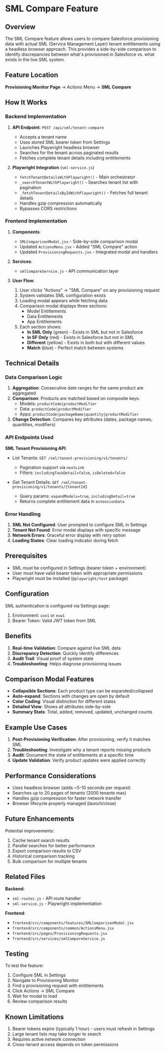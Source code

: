 # SML Compare Feature

## Overview

The SML Compare feature allows users to compare Salesforce provisioning data with actual SML (Service Management Layer) tenant entitlements using a headless browser approach. This provides a side-by-side comparison to identify discrepancies between what's provisioned in Salesforce vs. what exists in the live SML system.

## Feature Location

**Provisioning Monitor Page** → Actions Menu → **SML Compare**

## How It Works

### Backend Implementation

1. **API Endpoint**: `POST /api/sml/tenant-compare`
   - Accepts a tenant name
   - Uses stored SML bearer token from Settings
   - Launches Playwright headless browser
   - Searches for the tenant across paginated results
   - Fetches complete tenant details including entitlements

2. **Playwright Integration** (`sml-service.js`)
   - `fetchTenantDetailsWithPlaywright()` - Main orchestrator
   - `_searchTenantWithPlaywright()` - Searches tenant list with pagination
   - `_fetchTenantDetailsByIdWithPlaywright()` - Fetches full tenant details
   - Handles gzip compression automatically
   - Bypasses CORS restrictions

### Frontend Implementation

1. **Components**:
   - `SMLComparisonModal.jsx` - Side-by-side comparison modal
   - Updated `ActionsMenu.jsx` - Added "SML Compare" action
   - Updated `ProvisioningRequests.jsx` - Integrated modal and handlers

2. **Services**:
   - `smlCompareService.js` - API communication layer

3. **User Flow**:
   1. User clicks "Actions" → "SML Compare" on any provisioning request
   2. System validates SML configuration exists
   3. Loading modal appears while fetching data
   4. Comparison modal displays three sections:
      - Model Entitlements
      - Data Entitlements
      - App Entitlements
   5. Each section shows:
      - **In SML Only** (green) - Exists in SML but not in Salesforce
      - **In SF Only** (red) - Exists in Salesforce but not in SML
      - **Different** (yellow) - Exists in both but with different values
      - **Match** (blue) - Perfect match between systems

## Technical Details

### Data Comparison Logic

1. **Aggregation**: Consecutive date ranges for the same product are aggregated
2. **Comparison**: Products are matched based on composite keys:
   - Models: `productCode|productModifier`
   - Data: `productCode|productModifier`
   - Apps: `productCode|packageName|quantity|productModifier`
3. **Change Detection**: Compares key attributes (dates, package names, quantities, modifiers)

### API Endpoints Used

**SML Tenant Provisioning API**:
- List Tenants: `GET /sml/tenant-provisioning/v1/tenants/`
  - Pagination support via `nextLink`
  - Filters: `includingTaskDetail=false`, `isDeleted=false`
  
- Get Tenant Details: `GET /sml/tenant-provisioning/v1/tenants/{tenantId}`
  - Query params: `expandModels=true`, `includingDetail=true`
  - Returns complete entitlement data in `extensionData`

### Error Handling

1. **SML Not Configured**: User prompted to configure SML in Settings
2. **Tenant Not Found**: Error modal displays with specific message
3. **Network Errors**: Graceful error display with retry option
4. **Loading States**: Clear loading indicator during fetch

## Prerequisites

- SML must be configured in Settings (bearer token + environment)
- User must have valid bearer token with appropriate permissions
- Playwright must be installed (`@playwright/test` package)

## Configuration

SML authentication is configured via Settings page:
1. Environment: `use1` or `euw1`
2. Bearer Token: Valid JWT token from SML

## Benefits

1. **Real-time Validation**: Compare against live SML data
2. **Discrepancy Detection**: Quickly identify differences
3. **Audit Trail**: Visual proof of system state
4. **Troubleshooting**: Helps diagnose provisioning issues

## Comparison Modal Features

- **Collapsible Sections**: Each product type can be expanded/collapsed
- **Auto-expand**: Sections with changes are open by default
- **Color Coding**: Visual distinction for different states
- **Detailed View**: Shows all attributes side-by-side
- **Summary Stats**: Total, added, removed, updated, unchanged counts

## Example Use Cases

1. **Post-Provisioning Verification**: After provisioning, verify it matches SML
2. **Troubleshooting**: Investigate why a tenant reports missing products
3. **Audit**: Document the state of entitlements at a specific time
4. **Update Validation**: Verify product updates were applied correctly

## Performance Considerations

- Uses headless browser (adds ~5-10 seconds per request)
- Searches up to 20 pages of tenants (2000 tenants max)
- Handles gzip compression for faster network transfer
- Browser lifecycle properly managed (launch/close)

## Future Enhancements

Potential improvements:
1. Cache tenant search results
2. Parallel searches for better performance
3. Export comparison results to CSV
4. Historical comparison tracking
5. Bulk comparison for multiple tenants

## Related Files

**Backend**:
- `sml-routes.js` - API route handler
- `sml-service.js` - Playwright implementation

**Frontend**:
- `frontend/src/components/features/SMLComparisonModal.jsx`
- `frontend/src/components/common/ActionsMenu.jsx`
- `frontend/src/pages/ProvisioningRequests.jsx`
- `frontend/src/services/smlCompareService.js`

## Testing

To test the feature:
1. Configure SML in Settings
2. Navigate to Provisioning Monitor
3. Find a provisioning request with entitlements
4. Click Actions → SML Compare
5. Wait for modal to load
6. Review comparison results

## Known Limitations

1. Bearer tokens expire (typically 1 hour) - users must refresh in Settings
2. Large tenant lists may take longer to search
3. Requires active network connection
4. Cross-tenant access depends on token permissions

